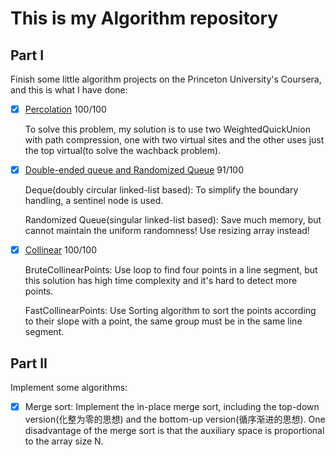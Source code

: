 # This is my Algorithm repository

## Part I

Finish some little algorithm projects on the Princeton University's Coursera, and this is what I have done:

- [x] [Percolation](https://coursera.cs.princeton.edu/algs4/assignments/percolation/specification.php)  100/100

  To solve this problem, my solution is to use two WeightedQuickUnion with path compression, one with two virtual sites and the other uses just the top virtual(to solve the wachback problem).

- [x] [Double-ended queue and Randomized Queue](https://coursera.cs.princeton.edu/algs4/assignments/queues/specification.php)  91/100

  Deque(doubly circular linked-list based): To simplify the boundary handling, a  sentinel node is used.

  Randomized Queue(singular linked-list based): Save much memory, but cannot maintain the uniform randomness! Use resizing array instead!

- [x] [Collinear](https://coursera.cs.princeton.edu/algs4/assignments/collinear/specification.php)  100/100

  BruteCollinearPoints: Use loop to find four points in a line segment, but this solution has high time complexity and it's hard to detect more points.

  FastCollinearPoints: Use Sorting algorithm to sort the points according to their slope with a point,  the same group must be in the same line segment.

  

## Part II

Implement some algorithms:

- [x] Merge sort: Implement the in-place merge sort, including the top-down version(化整为零的思想) and the bottom-up version(循序渐进的思想). One disadvantage of the merge sort is that the auxiliary space is proportional to the array size N.

